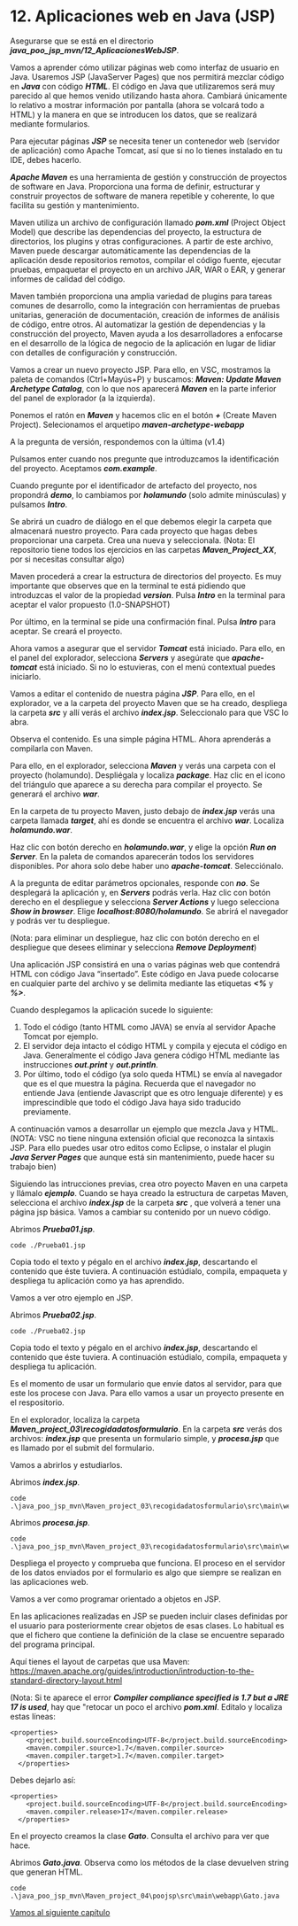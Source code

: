 # 12. Aplicaciones web en Java (JSP)

Asegurarse que se está en el directorio ***java_poo_jsp_mvn/12_AplicacionesWebJSP***.

Vamos a aprender cómo utilizar páginas web como interfaz de usuario en Java. Usaremos JSP (JavaServer Pages) que nos permitirá mezclar código en ***Java*** con código ***HTML***. El código en Java que utilizaremos será muy parecido al que hemos venido utilizando hasta ahora. Cambiará únicamente lo relativo a mostrar información por pantalla (ahora se volcará todo a HTML) y la manera en que se introducen los datos, que se realizará mediante formularios.

Para ejecutar páginas ***JSP*** se necesita tener un contenedor web (servidor de aplicación) como Apache Tomcat, así que si no lo tienes instalado en tu IDE, debes hacerlo. 

***Apache Maven*** es una herramienta de gestión y construcción de proyectos de software en Java. Proporciona una forma de definir, estructurar y construir proyectos de software de manera repetible y coherente, lo que facilita su gestión y mantenimiento.

Maven utiliza un archivo de configuración llamado ***pom.xml*** (Project Object Model) que describe las dependencias del proyecto, la estructura de directorios, los plugins y otras configuraciones. A partir de este archivo, Maven puede descargar automáticamente las dependencias de la aplicación desde repositorios remotos, compilar el código fuente, ejecutar pruebas, empaquetar el proyecto en un archivo JAR, WAR o EAR, y generar informes de calidad del código.

Maven también proporciona una amplia variedad de plugins para tareas comunes de desarrollo, como la integración con herramientas de pruebas unitarias, generación de documentación, creación de informes de análisis de código, entre otros. Al automatizar la gestión de dependencias y la construcción del proyecto, Maven ayuda a los desarrolladores a enfocarse en el desarrollo de la lógica de negocio de la aplicación en lugar de lidiar con detalles de configuración y construcción.

Vamos a crear un nuevo proyecto JSP. Para ello, en VSC, mostramos la paleta de comandos (Ctrl+Mayús+P) y buscamos: ***Maven: Update Maven Archetype Catalog***, con lo que nos aparecerá ***Maven*** en la parte inferior del panel de explorador (a la izquierda).

Ponemos el ratón en ***Maven*** y hacemos clic en el botón ***+*** (Create Maven Project). Selecionamos el arquetipo ***maven-archetype-webapp***

A la pregunta de versión, respondemos con la última (v1.4)

Pulsamos enter cuando nos pregunte que introduzcamos la identificación del proyecto. Aceptamos ***com.example***.

Cuando pregunte por el identificador de artefacto del proyecto, nos propondrá  ***demo***, lo cambiamos por ***holamundo*** (solo admite minúsculas) y pulsamos ***Intro***.

Se abrirá un cuadro de diálogo en el que debemos elegir la carpeta que almacenará nuestro proyecto. Para cada proyecto que hagas debes proporcionar una carpeta.  Crea una nueva y seleccionala.
(Nota: El repositorio tiene todos los ejercicios en las carpetas ***Maven_Project_XX***, por si necesitas consultar algo)

Maven procederá a crear la estructura de directorios del proyecto. Es muy importante que observes que en la terminal te está pidiendo que introduzcas el valor de la propiedad ***version***. Pulsa ***Intro*** en la terminal para aceptar el valor propuesto (1.0-SNAPSHOT)

Por último, en la terminal se pide una confirmación final. Pulsa ***Intro*** para aceptar. Se creará el proyecto.

Ahora vamos a asegurar que el servidor ***Tomcat*** está iniciado. Para ello, en el panel del explorador, selecciona ***Servers*** y asegúrate que ***apache-tomcat*** está iniciado. Si no lo estuvieras, con el menú contextual puedes iniciarlo.

Vamos a editar el contenido de nuestra página ***JSP***. Para ello, en el explorador, ve a la carpeta del proyecto Maven que se ha creado, despliega la carpeta ***src*** y allí verás el archivo ***index.jsp***. Seleccionalo para que VSC lo abra.

Observa el contenido. Es una simple página HTML. Ahora aprenderás a compilarla con Maven. 

Para ello, en el explorador, selecciona ***Maven*** y verás una carpeta con el proyecto (holamundo). Despliégala y localiza ***package***. Haz clic en el icono del triángulo que aparece a su derecha para compilar el proyecto. Se generará el archivo ***war***.

En la carpeta de tu proyecto Maven, justo debajo de ***index.jsp*** verás una carpeta llamada ***target***, ahí es donde se encuentra el archivo ***war***. Localiza ***holamundo.war***.

Haz clic con botón derecho en ***holamundo.war***, y elige la opción ***Run on Server***. En la paleta de comandos aparecerán todos los servidores disponibles. Por ahora solo debe haber uno ***apache-tomcat***. Selecciónalo.

A la pregunta  de editar parámetros opcionales, responde con ***no***. Se desplegará la aplicación y, en ***Servers*** podrás verla. Haz clic con botón derecho en el despliegue y selecciona ***Server Actions*** y luego selecciona ***Show in browser***. Elige ***localhost:8080/holamundo***. Se abrirá el navegador y podrás ver tu despliegue.

(Nota: para eliminar un despliegue, haz clic con botón derecho en el despliegue que desees eliminar y selecciona ***Remove Deployment***)


Una aplicación JSP consistirá en una o varias páginas web que contendrá HTML con código Java “insertado”. Este código en Java puede
colocarse en cualquier parte del archivo y se delimita mediante las etiquetas ***<%*** y ***%>***.

Cuando desplegamos la aplicación sucede lo siguiente:

1. Todo el código (tanto HTML como JAVA) se envía al servidor Apache Tomcat por ejemplo.
2. El servidor deja intacto el código HTML y compila y ejecuta el código en Java. Generalmente el código Java genera código HTML mediante las instrucciones ***out.print*** y ***out.println***.
3. Por último, todo el código (ya solo queda HTML) se envía al navegador que es el que muestra la página. Recuerda que el navegador no entiende Java (entiende Javascript que es otro lenguaje diferente) y es imprescindible que todo el código Java haya sido traducido previamente.

A continuación vamos a desarrollar un ejemplo que mezcla Java y HTML.
(NOTA: VSC no tiene ninguna extensión oficial que reconozca la sintaxis JSP. Para ello puedes usar otro editos como Eclipse, o instalar el plugin ***Java Server Pages*** que aunque está sin mantenimiento, puede hacer su trabajo bien)

Siguiendo las intrucciones previas, crea otro poyecto Maven en una carpeta y llámalo ***ejemplo***. Cuando se haya creado la estructura de carpetas Maven, selecciona el archivo ***index.jsp*** de la carpeta ***src*** , que volverá a tener una página jsp básica. Vamos a cambiar su contenido por un nuevo código.

Abrimos ***Prueba01.jsp***.

```
code ./Prueba01.jsp
```

Copia todo el texto y pégalo en el archivo ***index.jsp***, descartando el contenido que éste tuviera. A continuación estúdialo, compila, empaqueta y despliega tu aplicación como ya has aprendido.

Vamos a ver otro ejemplo en JSP.

Abrimos ***Prueba02.jsp***.

```
code ./Prueba02.jsp
```

Copia todo el texto y pégalo en el archivo ***index.jsp***, descartando el contenido que éste tuviera. A continuación estúdialo, compila, empaqueta y despliega tu aplicación.


Es el momento de usar un formulario que envíe datos al servidor, para que este los procese con Java. Para ello vamos a usar un proyecto presente en el respositorio. 

En el explorador, localiza la carpeta ***Maven_project_03\recogidadatosformulario***. En la carpeta ***src*** verás dos archivos: ***index.jsp*** que presenta un formulario simple, y ***procesa.jsp*** que es llamado por el submit del formulario.

Vamos a abrirlos y estudiarlos.

Abrimos ***index.jsp***.

```
code .\java_poo_jsp_mvn\Maven_project_03\recogidadatosformulario\src\main\webapp\index.jsp
```

Abrimos ***procesa.jsp***.

```
code .\java_poo_jsp_mvn\Maven_project_03\recogidadatosformulario\src\main\webapp\procesa.jsp
```

Despliega el proyecto y comprueba que funciona. El proceso en el servidor de los datos enviados por el formulario es algo que siempre se realizan en las aplicaciones web. 

Vamos a ver como programar orientado a objetos en JSP.

En las aplicaciones realizadas en JSP se pueden incluir clases definidas por el usuario para posteriormente crear objetos de esas clases. Lo habitual es que el fichero que contiene la definición de la clase se encuentre separado del programa principal.

Aquí tienes el layout de carpetas que usa Maven: https://maven.apache.org/guides/introduction/introduction-to-the-standard-directory-layout.html

(Nota: Si te aparece el error ***Compiler compliance specified is 1.7 but a JRE 17 is used***, hay que "retocar un poco el archivo ***pom.xml***. Editalo y localiza estas líneas:

```
<properties>
    <project.build.sourceEncoding>UTF-8</project.build.sourceEncoding>
    <maven.compiler.source>1.7</maven.compiler.source>
    <maven.compiler.target>1.7</maven.compiler.target>
  </properties>
```

Debes dejarlo así:
```
<properties>
    <project.build.sourceEncoding>UTF-8</project.build.sourceEncoding>
    <maven.compiler.release>17</maven.compiler.release>
  </properties>
```

En el proyecto creamos la clase ***Gato***. Consulta el archivo para ver que hace.

Abrimos ***Gato.java***. Observa como los métodos de la clase devuelven string que generan HTML.

```
code .\java_poo_jsp_mvn\Maven_project_04\poojsp\src\main\webapp\Gato.java
```




[Vamos al siguiente capítulo](../13)


